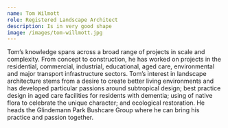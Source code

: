 ```yaml
---
name: Tom Wilmott
role: Registered Landscape Architect
description: Is in very good shape
image: /images/tom-willmott.jpg
---
```

Tom’s knowledge spans across a broad range of projects in scale and complexity. From concept to construction, he has worked on projects in the residential, commercial, industrial, educational, aged care, environmental and major transport infrastructure sectors. Tom’s interest in landscape architecture stems from a desire to create better living environments and has developed particular passions around subtropical design; best practice design in aged care facilities for residents with dementia; using of native flora to celebrate the unique character; and ecological restoration. He heads the Glindemann Park Bushcare Group where he can bring his practice and passion together.